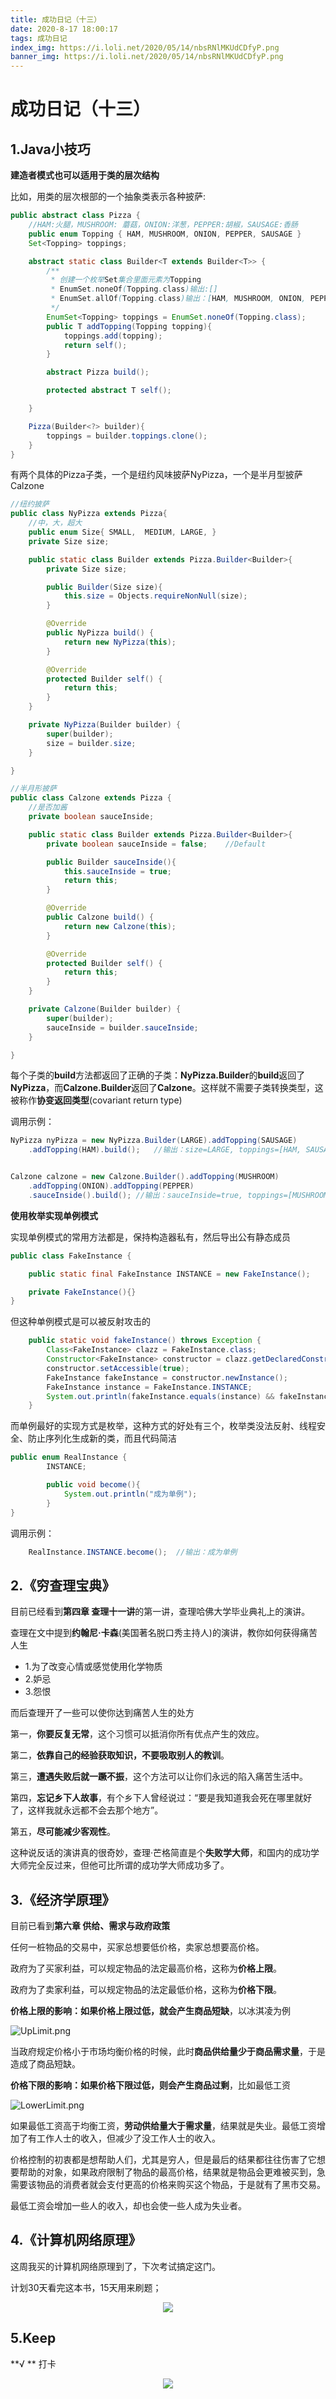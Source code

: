 ```yaml
---
title: 成功日记（十三）
date: 2020-8-17 18:00:17
tags: 成功日记
index_img: https://i.loli.net/2020/05/14/nbsRNlMKUdCDfyP.png
banner_img: https://i.loli.net/2020/05/14/nbsRNlMKUdCDfyP.png
---
```




# 成功日记（十三）

## 1.Java小技巧

**建造者模式也可以适用于类的层次结构**

比如，用类的层次根部的一个抽象类表示各种披萨:

```java
public abstract class Pizza {
    //HAM:火腿，MUSHROOM: 蘑菇，ONION:洋葱，PEPPER:胡椒，SAUSAGE:香肠
    public enum Topping { HAM, MUSHROOM, ONION, PEPPER, SAUSAGE }
    Set<Topping> toppings;

    abstract static class Builder<T extends Builder<T>> {
        /**
         * 创建一个枚举Set集合里面元素为Topping
         * EnumSet.noneOf(Topping.class)输出:[]
         * EnumSet.allOf(Topping.class)输出：[HAM, MUSHROOM, ONION, PEPPER, SAUSAGE]
         */
        EnumSet<Topping> toppings = EnumSet.noneOf(Topping.class);
        public T addTopping(Topping topping){
            toppings.add(topping);
            return self();
        }

        abstract Pizza build();

        protected abstract T self();

    }

    Pizza(Builder<?> builder){
        toppings = builder.toppings.clone();
    }
}
```

有两个具体的Pizza子类，一个是纽约风味披萨NyPizza，一个是半月型披萨Calzone

```java
//纽约披萨
public class NyPizza extends Pizza{
    //中，大，超大
    public enum Size{ SMALL,  MEDIUM, LARGE, }
    private Size size;

    public static class Builder extends Pizza.Builder<Builder>{
        private Size size;

        public Builder(Size size){
            this.size = Objects.requireNonNull(size);
        }

        @Override
        public NyPizza build() {
            return new NyPizza(this);
        }

        @Override
        protected Builder self() {
            return this;
        }
    }

    private NyPizza(Builder builder) {
        super(builder);
        size = builder.size;
    }

}

//半月形披萨
public class Calzone extends Pizza {
    //是否加酱
    private boolean sauceInside;

    public static class Builder extends Pizza.Builder<Builder>{
        private boolean sauceInside = false;    //Default

        public Builder sauceInside(){
            this.sauceInside = true;
            return this;
        }

        @Override
        public Calzone build() {
            return new Calzone(this);
        }

        @Override
        protected Builder self() {
            return this;
        }
    }

    private Calzone(Builder builder) {
        super(builder);
        sauceInside = builder.sauceInside;
    }

}
```

每个子类的**build**方法都返回了正确的子类：**NyPizza.Builder**的**build**返回了**NyPizza**，而**Calzone.Builder**返回了**Calzone**。这样就不需要子类转换类型，这被称作**协变返回类型**(covariant return type)

调用示例：

```java
NyPizza nyPizza = new NyPizza.Builder(LARGE).addTopping(SAUSAGE)
    .addTopping(HAM).build();	//输出：size=LARGE, toppings=[HAM, SAUSAGE]


Calzone calzone = new Calzone.Builder().addTopping(MUSHROOM)
    .addTopping(ONION).addTopping(PEPPER)
    .sauceInside().build();	//输出：sauceInside=true, toppings=[MUSHROOM, ONION, PEPPER]
```



**使用枚举实现单例模式**

实现单例模式的常用方法都是，保持构造器私有，然后导出公有静态成员

```java
public class FakeInstance {

    public static final FakeInstance INSTANCE = new FakeInstance();

    private FakeInstance(){}
}
```

但这种单例模式是可以被反射攻击的

```java
    public static void fakeInstance() throws Exception {
        Class<FakeInstance> clazz = FakeInstance.class;
        Constructor<FakeInstance> constructor = clazz.getDeclaredConstructor(null);
        constructor.setAccessible(true);
        FakeInstance fakeInstance = constructor.newInstance();
        FakeInstance instance = FakeInstance.INSTANCE;
        System.out.println(fakeInstance.equals(instance) && fakeInstance == instance);  //输出：false
    }
```

而单例最好的实现方式是枚举，这种方式的好处有三个，枚举类没法反射、线程安全、防止序列化生成新的类，而且代码简洁

```java
public enum RealInstance {
        INSTANCE;

        public void become(){
            System.out.println("成为单例");
        }
}
```

调用示例：

```java
	RealInstance.INSTANCE.become();  //输出：成为单例
```





## 2.《穷查理宝典》

目前已经看到**第四章 查理十一讲**的第一讲，查理哈佛大学毕业典礼上的演讲。

查理在文中提到**约翰尼·卡森**(美国著名脱口秀主持人)的演讲，教你如何获得痛苦人生

- 1.为了改变心情或感觉使用化学物质
- 2.妒忌
- 3.怨恨

而后查理开了一些可以使你达到痛苦人生的处方

第一，**你要反复无常**，这个习惯可以抵消你所有优点产生的效应。

第二，**依靠自己的经验获取知识，不要吸取别人的教训**。

第三，**遭遇失败后就一蹶不振**，这个方法可以让你们永远的陷入痛苦生活中。

第四，**忘记乡下人故事**，有个乡下人曾经说过：“要是我知道我会死在哪里就好了，这样我就永远都不会去那个地方”。

第五，**尽可能减少客观性**。

这种说反话的演讲真的很奇妙，查理·芒格简直是个**失败学大师**，和国内的成功学大师完全反过来，但他可比所谓的成功学大师成功多了。





## 3.《经济学原理》

目前已看到**第六章 供给、需求与政府政策**

任何一桩物品的交易中，买家总想要低价格，卖家总想要高价格。

政府为了买家利益，可以规定物品的法定最高价格，这称为**价格上限**。

政府为了卖家利益，可以规定物品的法定最低价格，这称为**价格下限**。

**价格上限的影响：**如果价格上限过低，就会产生**商品短缺**，以冰淇凌为例

![UpLimit.png](https://i.loli.net/2020/08/17/1b7ip9NKU5vI2lz.png)

当政府规定价格小于市场均衡价格的时候，此时**商品供给量少于商品需求量**，于是造成了商品短缺。

**价格下限的影响：**如果价格下限过低，则会产生**商品过剩**，比如最低工资

![LowerLimit.png](https://i.loli.net/2020/08/17/2vCp5QGcnhti178.png)

如果最低工资高于均衡工资，**劳动供给量大于需求量**，结果就是失业。最低工资增加了有工作人士的收入，但减少了没工作人士的收入。

价格控制的初衷都是想帮助人们，尤其是穷人，但是最后的结果都往往伤害了它想要帮助的对象，如果政府限制了物品的最高价格，结果就是物品会更难被买到，急需要该物品的消费者就会支付更高的价格来购买这个物品，于是就有了黑市交易。

最低工资会增加一些人的收入，却也会使一些人成为失业者。





## 4.《计算机网络原理》

这周我买的计算机网络原理到了，下次考试搞定这门。

计划30天看完这本书，15天用来刷题；

<div align="center">
    <img src="https://i.loli.net/2020/08/16/m1oUTwrSVs6BxFR.jpg">
</div>




## 5.Keep

**√ ** 打卡

<div align="center">
    <img src="https://i.loli.net/2020/08/15/YQh5eF9lcJNPbkD.jpg">
</div>
